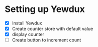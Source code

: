 # Setting up Yewdux

- [x] Install Yewdux
- [x] Create counter store with default value
- [x] display counter
- [ ] Create button to increment count

